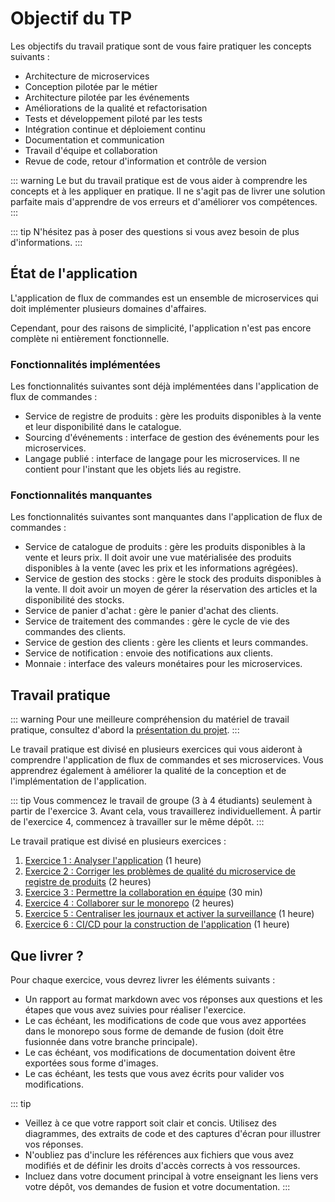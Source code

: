# Objectif du TP

Les objectifs du travail pratique sont de vous faire pratiquer les concepts suivants :
- Architecture de microservices
- Conception pilotée par le métier
- Architecture pilotée par les événements
- Améliorations de la qualité et refactorisation
- Tests et développement piloté par les tests
- Intégration continue et déploiement continu
- Documentation et communication
- Travail d'équipe et collaboration
- Revue de code, retour d'information et contrôle de version

::: warning
Le but du travail pratique est de vous aider à comprendre les concepts et à les appliquer en pratique. Il ne s'agit pas de livrer une solution parfaite mais d'apprendre de vos erreurs et d'améliorer vos compétences.
:::

::: tip
N'hésitez pas à poser des questions si vous avez besoin de plus d'informations.
:::

## État de l'application

L'application de flux de commandes est un ensemble de microservices qui doit implémenter plusieurs domaines d'affaires.

Cependant, pour des raisons de simplicité, l'application n'est pas encore complète ni entièrement fonctionnelle.

### Fonctionnalités implémentées

Les fonctionnalités suivantes sont déjà implémentées dans l'application de flux de commandes :

- Service de registre de produits : gère les produits disponibles à la vente et leur disponibilité dans le catalogue.
- Sourcing d'événements : interface de gestion des événements pour les microservices.
- Langage publié : interface de langage pour les microservices. Il ne contient pour l'instant que les objets liés au registre.

### Fonctionnalités manquantes

Les fonctionnalités suivantes sont manquantes dans l'application de flux de commandes :

- Service de catalogue de produits : gère les produits disponibles à la vente et leurs prix. Il doit avoir une vue matérialisée des produits disponibles à la vente (avec les prix et les informations agrégées).
- Service de gestion des stocks : gère le stock des produits disponibles à la vente. Il doit avoir un moyen de gérer la réservation des articles et la disponibilité des stocks.
- Service de panier d'achat : gère le panier d'achat des clients.
- Service de traitement des commandes : gère le cycle de vie des commandes des clients.
- Service de gestion des clients : gère les clients et leurs commandes.
- Service de notification : envoie des notifications aux clients.
- Monnaie : interface des valeurs monétaires pour les microservices.

## Travail pratique

::: warning
Pour une meilleure compréhension du matériel de travail pratique, consultez d'abord la [présentation du projet](../presentation-projet/).
:::

Le travail pratique est divisé en plusieurs exercices qui vous aideront à comprendre l'application de flux de commandes et ses microservices. Vous apprendrez également à améliorer la qualité de la conception et de l'implémentation de l'application.

::: tip
Vous commencez le travail de groupe (3 à 4 étudiants) seulement à partir de l'exercice 3. Avant cela, vous travaillerez individuellement.
À partir de l'exercice 4, commencez à travailler sur le même dépôt.
:::

Le travail pratique est divisé en plusieurs exercices :

1. [Exercice 1 : Analyser l'application](./exercice-1.html) (1 heure)
2. [Exercice 2 : Corriger les problèmes de qualité du microservice de registre de produits](./exercice-2) (2 heures)
3. [Exercice 3 : Permettre la collaboration en équipe](./exercice-3) (30 min)
4. [Exercice 4 : Collaborer sur le monorepo](./exercice-4) (2 heures)
5. [Exercice 5 : Centraliser les journaux et activer la surveillance](./exercice-5) (1 heure)
6. [Exercice 6 : CI/CD pour la construction de l'application](./exercice-6) (1 heure)

<!-- Aller plus loin (optionnel) :

7. [Exercice 7 : CI/CD : tirer parti des fonctionnalités de NX pour le monorepo](./exercice-7)
8. [Exercice 8 : Implémenter la vue matérialisée du catalogue de produits](./exercice-8)
9. [Exercice 9 : Implémenter la fonctionnalité de réservation de gestion des stocks](./exercice-9) -->

## Que livrer ?

Pour chaque exercice, vous devrez livrer les éléments suivants :
- Un rapport au format markdown avec vos réponses aux questions et les étapes que vous avez suivies pour réaliser l'exercice.
- Le cas échéant, les modifications de code que vous avez apportées dans le monorepo sous forme de demande de fusion (doit être fusionnée dans votre branche principale).
- Le cas échéant, vos modifications de documentation doivent être exportées sous forme d'images.
- Le cas échéant, les tests que vous avez écrits pour valider vos modifications.

::: tip
- Veillez à ce que votre rapport soit clair et concis. Utilisez des diagrammes, des extraits de code et des captures d'écran pour illustrer vos réponses.
- N'oubliez pas d'inclure les références aux fichiers que vous avez modifiés et de définir les droits d'accès corrects à vos ressources.
- Incluez dans votre document principal à votre enseignant les liens vers votre dépôt, vos demandes de fusion et votre documentation.
:::

